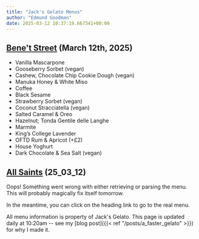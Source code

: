 ```yaml
---
title: "Jack's Gelato Menus"
author: "Edmund Goodman"
date: 2025-03-12 10:37:19.667341+00:00
---
```


## [Bene't Street](https://www.jacksgelato.com/bene-t-street-menu) (March 12th, 2025)

- Vanilla Mascarpone
- Gooseberry Sorbet (vegan)
- Cashew, Chocolate Chip Cookie Dough (vegan)
- Manuka Honey & White Miso
- Coffee
- Black Sesame
- Strawberry Sorbet (vegan)
- Coconut Stracciatella (vegan)
- Salted Caramel & Oreo
- Hazelnut; Tonda Gentile delle Langhe
- Marmite
- King’s College Lavender
- OFTD Rum & Apricot (+£2)
- House Yoghurt
- Dark Chocolate & Sea Salt (vegan)


## [All Saints](https://www.jacksgelato.com/all-saints-menu) (25_03_12)

Oops! Something went wrong with either retrieving or parsing the menu. This will probably magically fix itself tomorrow.

In the meantime, you can click on the heading link to go to the real menu.

All menu information is property of Jack's Gelato. This page is
updated daily at 10:20am -- see my
[blog post]({{< ref "/posts/a_faster_gelato" >}}) for why I made it.
